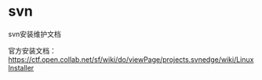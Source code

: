 # svn
svn安装维护文档

官方安装文档：https://ctf.open.collab.net/sf/wiki/do/viewPage/projects.svnedge/wiki/LinuxInstaller

